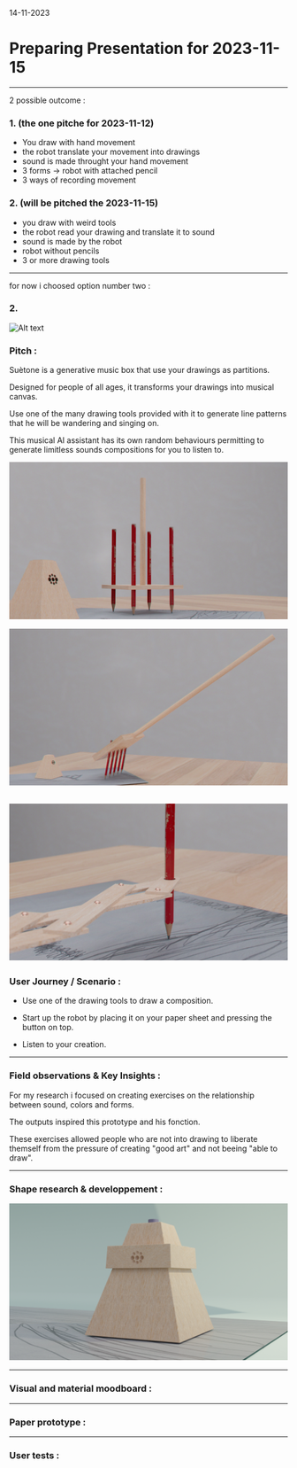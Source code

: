 14-11-2023
# Preparing Presentation for 2023-11-15
---

2 possible outcome : 

### 1. (the one pitche for 2023-11-12)

- You draw with hand movement
- the robot translate your movement into drawings
- sound is made throught your hand movement
- 3 forms -> robot with attached pencil
- 3 ways of recording movement

### 2. (will be pitched the 2023-11-15)

- you draw with weird tools
- the robot read your drawing and translate it to sound
- sound is made by the robot
- robot without pencils
- 3 or more drawing tools

---

for now i choosed option number two :

### 2. 

![Alt text](<images/wooden box_04_F.png>)

### Pitch :

Suètone is a generative music box that use your drawings as partitions. 

Designed for people of all ages, it transforms your drawings into musical canvas.

Use one of the many drawing tools provided with it to generate line patterns that he will be wandering and singing on.

This musical AI assistant has its own random behaviours permitting to generate limitless sounds compositions for you to listen to.


![Alt text](images/Drawing_tool_02_3_F.png)

![Alt text](images/Drawing_tool_01_F.png)

![Alt text](images/Drawing_tool_03_F.png)
---

### User Journey / Scenario : 

- Use one of the drawing tools to draw a composition.

- Start up the robot by placing it on your paper sheet and pressing the button on top.

- Listen to your creation.

---

### Field observations & Key Insights : 

For my research i focused on creating exercises on the relationship between sound, colors and forms. 

The outputs inspired this prototype and his fonction. 

These exercises allowed people who are not into drawing to liberate themself from the pressure of creating "good art" and not beeing "able to draw".

---

### Shape research & developpement : 

![Alt text](<images/wooden box_02.png>)

---

### Visual and material moodboard : 



---

### Paper prototype : 



---

### User tests : 

